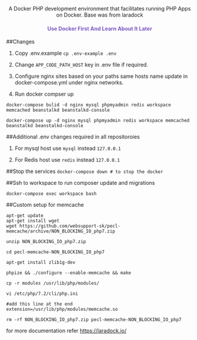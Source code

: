 <p align="center">A Docker PHP development environment that facilitates running PHP Apps on Docker. Base was from laradock</p>


<h4 align="center" style="color:#7d58c2">Use Docker First And Learn About It Later</h4>

##Changes

1. Copy .env.example 
```cp .env-example .env```

2. Change `APP_CODE_PATH_HOST` key in .env file if required.

3. Configure nginx sites based on your paths same hosts name update in docker-compose.yml under nginx networks. 

4. Run docker compser up

```
docker-compose bulid -d nginx mysql phpmyadmin redis workspace memcached beanstalkd beanstalkd-console

docker-compose up -d nginx mysql phpmyadmin redis workspace memcached beanstalkd beanstalkd-console

```

##Additional .env changes required in all repositoroies

1. For mysql host use `mysql` instead `127.0.0.1`

2. For Redis host use `redis` instead `127.0.0.1`


##Stop the services
```docker-compose down # to stop the docker```

##Ssh to workspace to run composer update and migrations

```docker-compose exec workspace bash```


##Custom setup for memcache
```code
apt-get update 
apt-get install wget
wget https://github.com/websupport-sk/pecl-memcache/archive/NON_BLOCKING_IO_php7.zip

unzip NON_BLOCKING_IO_php7.zip

cd pecl-memcache-NON_BLOCKING_IO_php7

apt-get install zlib1g-dev

phpize && ./configure --enable-memcache && make

cp -r modules /usr/lib/php/modules/

vi /etc/php/7.2/cli/php.ini

#add this line at the end
extension=/usr/lib/php/modules/memcache.so

rm -rf NON_BLOCKING_IO_php7.zip pecl-memcache-NON_BLOCKING_IO_php7
```

for more documentation refer https://laradock.io/
